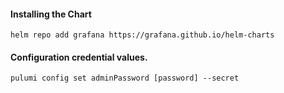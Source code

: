 #### Installing the Chart
```shell
helm repo add grafana https://grafana.github.io/helm-charts
```

#### Configuration credential values.
```hcl
pulumi config set adminPassword [password] --secret
```
